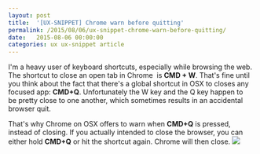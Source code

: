 ```yaml
---
layout: post
title:  '[UX-SNIPPET] Chrome warn before quitting'
permalink: /2015/08/06/ux-snippet-chrome-warn-before-quitting/
date:   2015-08-06 00:00:00
categories: ux ux-snippet article
---
```


I'm a heavy user of keyboard shortcuts, especially while browsing the web. The shortcut to close an open tab in Chrome  is **CMD + W**. That's fine until you think about the fact that there's a global shortcut in OSX to closes any focused app: **CMD+Q**. Unfortunately the W key and the Q key happen to be pretty close to one another, which sometimes results in an accidental browser quit.  

That's why Chrome on OSX offers to warn when **CMD+Q** is pressed, instead of closing. If you actually intended to close the browser, you can either hold **CMD+Q** or hit the shortcut again. Chrome will then close.
![](https://image.jimcdn.com/app/cms/image/transf/none/path/se42d1516dcb4082b/image/i19974188c2b20e6a/version/1438890201/image.jpg)
